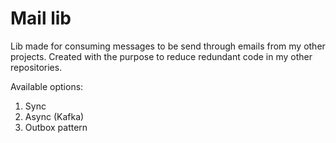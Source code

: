 # Mail lib

Lib made for consuming messages to be send through emails from my other projects. 
Created with the purpose to reduce redundant code in my other repositories.

Available options:
1. Sync
2. Async (Kafka)
3. Outbox pattern
